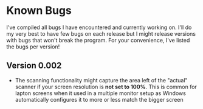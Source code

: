 # Known Bugs
I've compiled all bugs I have encountered and currently working on. I'll do my very best to have few bugs on each release but I might release versions with bugs that won't break the program. For your convenience, I've listed the bugs per version!

## Version 0.002
- The scanning functionality might capture the area left of the "actual" scanner if your screen resolution is **not set to 100%**. This is common for lapton screens when it used in a multiple monitor setup as Windows automatically configures it to more or less match the bigger screen
